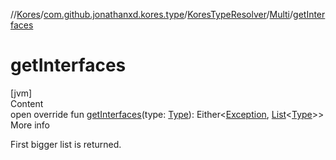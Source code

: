 //[Kores](../../../index.md)/[com.github.jonathanxd.kores.type](../../index.md)/[KoresTypeResolver](../index.md)/[Multi](index.md)/[getInterfaces](get-interfaces.md)



# getInterfaces  
[jvm]  
Content  
open override fun [getInterfaces](get-interfaces.md)(type: [Type](https://docs.oracle.com/javase/8/docs/api/java/lang/reflect/Type.html)): Either<[Exception](https://kotlinlang.org/api/latest/jvm/stdlib/kotlin/-exception/index.html), [List](https://kotlinlang.org/api/latest/jvm/stdlib/kotlin.collections/-list/index.html)<[Type](https://docs.oracle.com/javase/8/docs/api/java/lang/reflect/Type.html)>>  
More info  


First bigger list is returned.

  



